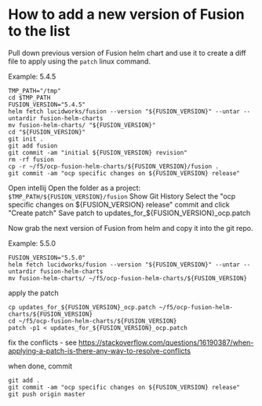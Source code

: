 # How to add a new version of Fusion to the list

Pull down previous version of Fusion helm chart and use it to create a diff file to apply using the `patch` linux command. 

Example: 5.4.5

```
TMP_PATH="/tmp"
cd $TMP_PATH
FUSION_VERSION="5.4.5"
helm fetch lucidworks/fusion --version "${FUSION_VERSION}" --untar --untardir fusion-helm-charts
mv fusion-helm-charts/ "${FUSION_VERSION}"
cd "${FUSION_VERSION}"
git init .
git add fusion
git commit -am "initial ${FUSION_VERSION} revision"
rm -rf fusion
cp -r ~/f5/ocp-fusion-helm-charts/${FUSION_VERSION}/fusion .
git commit -am "ocp specific changes on ${FUSION_VERSION} release"
```

Open intellij
Open the folder as a project: `$TMP_PATH/${FUSION_VERSION}/fusion`
Show Git History
Select the "ocp specific changes on ${FUSION_VERSION} release" commit and click "Create patch"
Save patch to updates_for_${FUSION_VERSION}_ocp.patch

Now grab the next version of Fusion from helm and copy it into the git repo.

Example: 5.5.0

```
FUSION_VERSION="5.5.0"
helm fetch lucidworks/fusion --version "${FUSION_VERSION}" --untar --untardir fusion-helm-charts
mv fusion-helm-charts/ ~/f5/ocp-fusion-helm-charts/${FUSION_VERSION}
```

apply the patch

```
cp updates_for_${FUSION_VERSION}_ocp.patch ~/f5/ocp-fusion-helm-charts/${FUSION_VERSION}
cd ~/f5/ocp-fusion-helm-charts/${FUSION_VERSION}
patch -p1 < updates_for_${FUSION_VERSION}_ocp.patch
```

fix the conflicts - see https://stackoverflow.com/questions/16190387/when-applying-a-patch-is-there-any-way-to-resolve-conflicts

when done, commit 

```
git add .
git commit -am "ocp specific changes on ${FUSION_VERSION} release"
git push origin master
```
